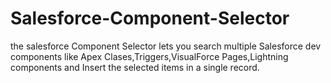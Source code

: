 # Salesforce-Component-Selector
the  salesforce Component Selector lets you search multiple Salesforce dev components like Apex Clases,Triggers,VisualForce Pages,Lightning components and Insert the selected items in a single record.
